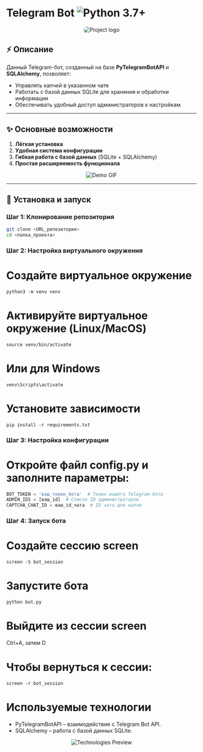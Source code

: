 # Telegram Bot <img src="https://img.shields.io/badge/Python-3.7%2B-blue.svg" alt="Python 3.7+"/>

<p align="center">
  <img src="https://via.placeholder.com/500x200?text=Telegram+Bot+Preview" alt="Project logo" style="border-radius:8px;"/>
</p>

## :zap: Описание
Данный Telegram-бот, созданный на базе **PyTelegramBotAPI** и **SQLAlchemy**, позволяет:
- Управлять капчей в указанном чате
- Работать с базой данных SQLite для хранения и обработки информации
- Обеспечивать удобный доступ администраторов к настройкам

---

## :sparkles: Основные возможности
1. **Лёгкая установка**  
2. **Удобная система конфигурации**  
3. **Гибкая работа с базой данных** (SQLite + SQLAlchemy)  
4. **Простая расширяемость функционала**

<p align="center">
  <img src="https://via.placeholder.com/400x200?text=Animated+Demo" alt="Demo GIF" />
</p>

---

## :rocket: Установка и запуск

### Шаг 1: Клонирование репозитория
```bash
git clone <URL_репозитория>
cd <папка_проекта>
```

### Шаг 2: Настройка виртуального окружения

# Создайте виртуальное окружение
```
python3 -m venv venv
```

# Активируйте виртуальное окружение (Linux/MacOS)
```
source venv/bin/activate
```

# Или для Windows
```
venv\Scripts\activate
```

# Установите зависимости
```
pip install -r requirements.txt
```

### Шаг 3: Настройка конфигурации
# Откройте файл config.py и заполните параметры:

```python
BOT_TOKEN = 'ваш_токен_бота'  # Токен вашего Telegram-бота
ADMIN_IDS = [ваш_id]  # Список ID администраторов
CAPTCHA_CHAT_ID = ваш_id_чата  # ID чата для капчи
```

### Шаг 4: Запуск бота

# Создайте сессию screen
```
screen -S bot_session
```

# Запустите бота
```
python bot.py
```

# Выйдите из сессии screen
Ctrl+A, затем D

# Чтобы вернуться к сессии:
```
screen -r bot_session
```

# Используемые технологии
- PyTelegramBotAPI – взаимодействие с Telegram Bot API.
- SQLAlchemy – работа с базой данных SQLite.

<p align="center"> <img src="https://via.placeholder.com/700x150?text=Technologies+Preview" alt="Technologies Preview" /> </p>
